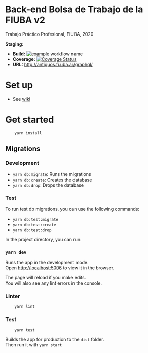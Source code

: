 # Back-end Bolsa de Trabajo de la FIUBA v2

Trabajo Práctico Profesional, FIUBA, 2020

**Staging:**

- **Build:** ![example workflow name](https://github.com/fiuba-laboral-v2/back-end/workflows/back-end-build/badge.svg)
- **Coverage:** [![Coverage Status](https://coveralls.io/repos/github/fiuba-laboral-v2/back-end/badge.svg)](https://coveralls.io/github/fiuba-laboral-v2/back-end)
- **URL:** http://antiguos.fi.uba.ar/graphql/

# Set up

- See [wiki](https://github.com/fiuba-laboral-v2/back-end/wiki/Set-up)

# Get started

```
    yarn install
```

## Migrations

### Development

- `yarn db:migrate`: Runs the migrations
- `yarn db:create`: Creates the database
- `yarn db:drop`: Drops the database

### Test

To run test db migrations, you can use the following commands:

- `yarn db:test:migrate`
- `yarn db:test:create`
- `yarn db:test:drop`

In the project directory, you can run:

### `yarn dev`

Runs the app in the development mode.<br />
Open [http://localhost:5006](http://localhost:5006) to view it in the browser.

The page will reload if you make edits.<br />
You will also see any lint errors in the console.

### Linter

```
    yarn lint
```

### Test

```
    yarn test
```

Builds the app for production to the `dist` folder.<br />
Then run it with `yarn start`
